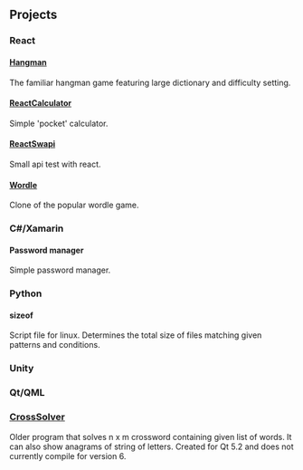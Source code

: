 
## Projects

### React

#### [Hangman](hangman/index.html)
The familiar hangman game featuring large dictionary and difficulty setting.

#### [ReactCalculator](ReactCalculator/index.html)
Simple 'pocket' calculator.

#### [ReactSwapi](ReactSwapi/index.html)
Small api test with react.

#### [Wordle](wordle/index.html)
Clone of the popular wordle game.

### C#/Xamarin

#### Password manager
Simple password manager.

### Python

#### sizeof
Script file for linux. Determines the total size of files matching given patterns and conditions.

### Unity


### Qt/QML

### [CrossSolver](https://github.com/tuoppis/CrossSolver)
Older program that solves n x m crossword containing given list of words. It can also show anagrams of string of letters.
Created for Qt 5.2 and does not currently compile for version 6.

